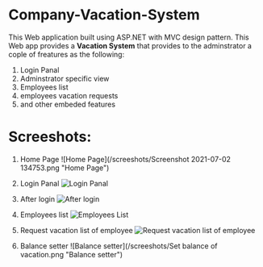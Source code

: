# Company-Vacation-System
This Web application built using ASP.NET with MVC design pattern. This Web app provides a **Vacation System** that provides to the adminstrator a cople of freatures as the following:
1. Login Panal
2. Adminstrator specific view
3. Employees list
4. employees vacation requests
5. and other embeded features

# Screeshots:
1. Home Page
![Home Page](/screeshots/Screenshot 2021-07-02 134753.png  "Home Page")

2. Login Panal
![Login Panal](/screeshots/login.png "Login Panal")


3. After login
![After login](/screeshots/After_login.png "After login")


4. Employees list
![Employees List](/screeshots/Employess_view.png  "Employees list")


5. Request vacation list of employee
![Request vacation list of employee](/screeshots/Requests_employee_list.png "Request vacation list of employee")


6. Balance setter
![Balance setter](/screeshots/Set balance of vacation.png "Balance setter")
